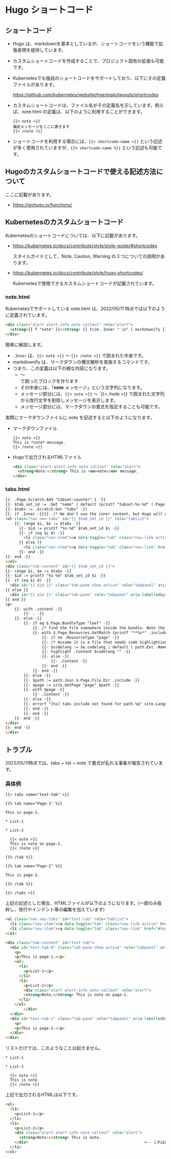 # Hugo ショートコード

## ショートコード

* Hugo は、markdownを基本としているが、ショートコードをいう機能で拡張表現を提供しています。
* カスタムショートコードを作成することで、プロジェクト固有の拡張も可能です。
* Kubernetesでも独自のショートコードをサポートしており、以下にその定義ファイルがあります。

  https://github.com/kubernetes/website/tree/main/layouts/shortcodes 

* カスタムショートコードは、ファイル名がその定義名を示しています。例えば、note.html の定義は、以下のように利用することができます。

  ```text
  {{< note >}}
  補足メッセージをここに書きます
  {{< /note >}}
  ```

* ショートコードを利用する場合には、`{{< shortcode-name >}}` という記述が多く使用されていますが、`{{% shortcode-name %}}` という記述も可能です。

## Hugoのカスタムショートコードで使える記述方法について

ここに記載があります。

* https://gohugo.io/functions/

## Kubernetesのカスタムショートコード

Kubernetesのショートコードについては、以下に記載があります。

* https://kubernetes.io/docs/contribute/style/style-guide/#shortcodes

  スタイルガイドとして、Note, Caution, Warning の３つについての説明があります。


* https://kubernetes.io/docs/contribute/style/hugo-shortcodes/

  Kubernetesで使用できるカスタムショートコードが記載されています。

### note.html

Kubernetesでサポートしている note.html は、2022/05/11 時点では以下のように定義されています。

```html
<div class="alert alert-info note callout" role="alert">
  <strong>{{ T "note" }}</strong> {{ trim .Inner " \n" | markdownify }}
</div>
```

簡単に解説します。
* `.Inner` は、`{{< note >}}` ～ `{{< /note >}}` で囲まれた中身です。
* markdownify は、マークダウンの構文解析を実施するコマンドです。
* つまり、この定義は以下の様な内容になります。
  * <div>～</div>で囲ったブロックを作ります
  * その中身には、「**note** メッセージ」という文字列になります。
  * メッセージ部分には、`{{< note >}}` ～ `{{< /note >}} で囲まれた文字列から改行文字を削除しメッセージを表示します。
  * メッセージ部分には、マークダウンの書式を指定することも可能です。

実際にマークダウンファイルに note を記述すると以下のようになります。

* マークダウンファイル

  ```text
  {{< note >}}
  This is *note* message.
  {{< /note >}}
  ```

* Hugoで出力されるHTMLファイル

  ```html
  <div class="alert alert-info note callout" role="alert">
    <strong>Note:</strong> This is <em>note</em> message.
  </div>
  ```

### tabs.html

```html
{{- .Page.Scratch.Add "tabset-counter" 1 -}}
{{- $tab_set_id := .Get "name" | default (printf "tabset-%s-%d" (.Page.RelPermalink) (.Page.Scratch.Get "tabset-counter") ) | anchorize -}}
{{- $tabs := .Scratch.Get "tabs" -}}
{{- if .Inner -}}{{- /* We don't use the inner content, but Hugo will complain if we don't reference it. */ -}}{{- end -}}
<ul class="nav nav-tabs" id="{{ $tab_set_id }}" role="tablist">
	{{- range $i, $e := $tabs -}}
	  {{- $id := printf "%s-%d" $tab_set_id $i -}}
	  {{- if (eq $i 0) -}}
		<li class="nav-item"><a data-toggle="tab" class="nav-link active" href="#{{ $id }}" role="tab" aria-controls="{{ $id }}" aria-selected="true">{{- trim .name " " -}}</a></li>
	  {{ else }}
		<li class="nav-item"><a data-toggle="tab" class="nav-link" href="#{{ $id }}" role="tab" aria-controls="{{ $id }}">{{- trim .name " " -}}</a></li>
	  {{- end -}}
{{- end -}}
</ul>
<div class="tab-content" id="{{ $tab_set_id }}">
{{- range $i, $e := $tabs -}}
{{- $id := printf "%s-%d" $tab_set_id $i -}}
{{- if (eq $i 0) -}}
  <div id="{{ $id }}" class="tab-pane show active" role="tabpanel" aria-labelledby="{{ $id }}">
{{ else }}
  <div id="{{ $id }}" class="tab-pane" role="tabpanel" aria-labelledby="{{ $id }}">
{{ end }}
<p>
	{{- with .content -}}
		{{- . -}}
	{{- else -}}
		{{- if eq $.Page.BundleType "leaf" -}}
			{{- /* find the file somewhere inside the bundle. Note the use of double asterisk */ -}}
			{{- with $.Page.Resources.GetMatch (printf "**%s*" .include) -}}
				{{- if ne .ResourceType "page" -}}
				{{- /* Assume it is a file that needs code highlighting. */ -}}
				{{- $codelang := $e.codelang | default ( path.Ext .Name | strings.TrimPrefix ".") -}}
				{{- highlight .Content $codelang "" -}}
				{{- else -}}
					{{- .Content -}}
				{{- end -}}
			{{- end -}}
		{{- else -}}
		{{- $path := path.Join $.Page.File.Dir .include -}}
		{{- $page := site.GetPage "page" $path -}}
		{{- with $page -}}
			{{- .Content -}}
		{{- else -}}
		{{- errorf "[%s] tabs include not found for path %q" site.Language.Lang $path -}}
		{{- end -}}
		{{- end -}}
	{{- end -}}
</div>
{{- end -}}
</div>
```


## トラブル

2022/05/11時点では、tabs + list + note で書式が乱れる事象が報告されています。

### 具体例

```text
{{< tabs name="test-tab" >}}

{{% tab name="Page-1" %}}

This is page-1.

* List-1

* List-2

  {{< note >}}
  This is note on page-1.
  {{< /note >}}

{{% /tab %}}

{{% tab name="Page-2" %}}

This is page-2.

{{% /tab %}}

{{< /tabs >}}
```

上記の記述とした場合、HTMLファイルが以下のようになります。(一部のみ抜粋し、改行やインデント等の編集を加えています)

```html
<ul class="nav nav-tabs" id="test-tab" role="tablist">
  <li class="nav-item"><a data-toggle="tab" class="nav-link active" href="#test-tab-0" role="tab" aria-controls="test-tab-0" aria-selected="true">Page-1</a></li>
  <li class="nav-item"><a data-toggle="tab" class="nav-link" href="#test-tab-1" role="tab" aria-controls="test-tab-1">Page-2</a></li>
</ul>

<div class="tab-content" id="test-tab">
  <div id="test-tab-0" class="tab-pane show active" role="tabpanel" aria-labelledby="test-tab-0">
    <p>
    <p>This is page-1.</p>
    <ul>
      <li>
        <p>List-1</p>
      </li>
      <li>
        <p>List-2</p>
        <div class="alert alert-info note callout" role="alert">
        <strong>Note:</strong> This is note on page-1.                 　<-- ここに</div> が無く
      </li>
    </ul>
        </div>                                                           <-- ここに来てしまう
  </div>
  <div id="test-tab-1" class="tab-pane" role="tabpanel" aria-labelledby="test-tab-1">
    <p>
    <p>This is page-2.</p>
  </div>
</div>
```

リストだけでは、このようなことは起きません。

```text
* List-1

* List-2

  {{< note >}}
  This is note.
  {{< /note >}}
```

上記で出力されるHTMLは以下です。

```html
<ul>
  <li>
    <p>List-1</p>
  </li>
  <li>
    <p>List-2</p>
    <div class="alert alert-info note callout" role="alert">
      <strong>Note:</strong> This is note.
    </div>                                                   <-- これは正しい位置にある
  </li>
</ul>
```
